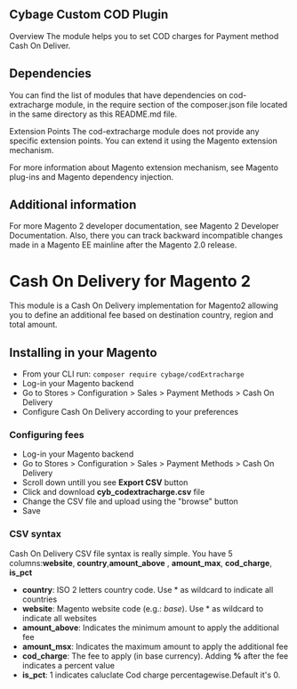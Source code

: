 ## Cybage Custom COD Plugin
Overview
The module helps you to set COD charges for Payment method Cash On Deliver.

## Dependencies
You can find the list of modules that have dependencies on cod-extracharge module, in the require section of the composer.json file located in the same directory as this README.md file.

Extension Points
The cod-extracharge module does not provide any specific extension points. You can extend it using the Magento extension mechanism.

For more information about Magento extension mechanism, see Magento plug-ins and Magento dependency injection.

## Additional information
For more Magento 2 developer documentation, see Magento 2 Developer Documentation. Also, there you can track backward incompatible changes made in a Magento EE mainline after the Magento 2.0 release.
# Cash On Delivery for Magento 2

This module is a Cash On Delivery implementation for Magento2 allowing you to define an additional fee based on destination country, region and total amount.

## Installing in your Magento

* From your CLI run: ```composer require cybage/codExtracharge```
* Log-in your Magento backend
* Go to Stores > Configuration > Sales > Payment Methods > Cash On Delivery
* Configure Cash On Delivery according to your preferences



### Configuring fees

* Log-in your Magento backend
* Go to Stores > Configuration > Sales > Payment Methods > Cash On Delivery
* Scroll down untill you see **Export CSV** button
* Click and download **cyb_codextracharge.csv** file
* Change the CSV file and upload using the "browse" button
* Save


### CSV syntax

Cash On Delivery CSV file syntax is really simple. You have 5 columns:**website**, **country**,**amount_above** , **amount_max**, **cod_charge**, **is_pct**

* **country**: ISO 2 letters country code. Use * as wildcard to indicate all countries
* **website**: Magento website code (e.g.: *base*). Use * as wildcard to indicate all websites
* **amount_above**: Indicates the minimum amount to apply the additional fee
* **amount_msx**: Indicates the maximum amount to apply the additional fee
* **cod_charge**: The fee to apply (in base currency). Adding **%** after the fee indicates a percent value
* **is_pct**: 1 indicates caluclate Cod charge percentagewise.Default it's 0.
